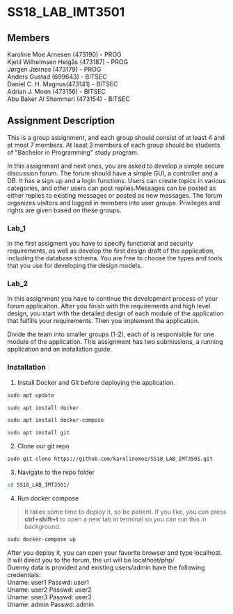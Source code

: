# SS18_LAB_IMT3501

## Members  
Karoline Moe Arnesen (473190) - PROG  
Kjetil Wilhelmsen Helgås (473187) - PROG  
Jørgen Jærnes (473179) - PROG  
Anders Gustad (699643) - BITSEC  
Daniel C. H. Magnus(473141) - BITSEC  
Adrian J. Moen (473156) - BITSEC  
Abu Baker Al Shammari (473154) - BITSEC  

## Assignment Description
This is a group assignment, and each group should consist of at least 4 and at most 7 members. At least 3 members of each group should be students of "Bachelor in Programming" study program. 


In this assignment and next ones, you are asked to develop a simple secure discussion forum. The forum should have a simple GUI, a controller and a DB. It has a sign up and a login functions. Users can create topics in various categories, and other users  can post replies.Messages can be posted as either replies to existing messages or posted as new messages. The forum organizes visitors and logged in members into user groups. Privileges and rights are given based on these groups.  

### Lab_1
In the first assigment you have to specify functional and  security requirements, as well as develop the first design draft of the application, including the database schema. You are free to choose the types and tools that you use for developing the design models. 

### Lab_2
In this assignment you have to continue the development process of your forum applicaiton. After you finish with the requirements and high level design, you start with the detailed design of each module of the application that fulfills your requirements. Then you implement the application.  

Divide the team into smaller groups (1-2), each of is responisible for one module of the application.  This assignment has two submissions, a running application and an installation guide. 


### Installation
1. Install Docker and Git before deploying the application.

```sh
sudo apt update
```

```sh
sudo apt install docker
```

```sh
sudo apt install docker-compose 
```

```sh
sudo apt install git       
```

2. Clone our git repo

```sh
sudo git clone https://github.com/karolinemoe/SS18_LAB_IMT3501.git         
```

3. Navigate to the repo folder

```sh
cd SS18_LAB_IMT3501/
```

4. Run docker compose
> It takes some time to deploy it, so be patient. If you like, you can press __ctrl+shift+t__ to open a new tab in terminal so you can run this in background.

```sh
sudo docker-compose up
```

After you deploy it, you can open your favorite browser and type localhost. It will direct you to the forum, the url will be localhost/php/ <br/>
Dummy data is provided and existing users/admin have the following credentials: <br/>
Uname: user1 Passwd: user1 <br/>
Uname: user2 Passwd: user2 <br/>
Uname: user3 Passwd: user3 <br/>
Uname: admin Passwd: admin <br/>


